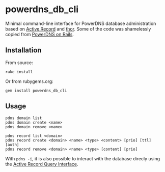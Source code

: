 powerdns_db_cli
===============

Minimal command-line interface for PowerDNS database administration based on [Active Record](https://github.com/rails/rails/tree/master/activerecord) and [thor](https://github.com/erikhuda/thor). Some of the code was shamelessly copied from [PowerDNS on Rails](https://github.com/kennethkalmer/powerdns-on-rails).

Installation
------------

From source:

    rake install

Or from rubygems.org:

	gem install powerdns_db_cli

Usage
-----

    pdns domain list
    pdns domain create <name>
    pdns domain remove <name>

	pdns record list <domain>
	pdns record create <domain> <name> <type> <content> [prio] [ttl] [auth]
	pdns record remove <domain> <name> <type> [content] [prio]

With `pdns -i`, it is also possible to interact with the database direcly using the [Active Record Query Interface](http://guides.rubyonrails.org/active_record_querying.html).
